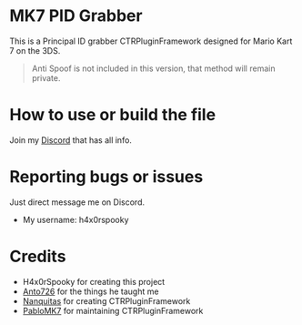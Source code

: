 # MK7 PID Grabber
This is a Principal ID grabber CTRPluginFramework designed for Mario Kart 7 on the 3DS.

> Anti Spoof is not included in this version, that method will remain private.

# How to use or build the file
Join my [Discord](https://discord.com/invite/CjG866FBty) that has all info.

# Reporting bugs or issues
Just direct message me on Discord.

- My username: h4x0rspooky

# Credits

- H4x0rSpooky for creating this project
- [Anto726](https://github.com/Anto726) for the things he taught me
- [Nanquitas](https://github.com/Nanquitas) for creating CTRPluginFramework
- [PabloMK7](https://github.com/PabloMK7) for maintaining CTRPluginFramework
